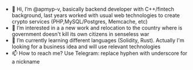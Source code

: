 - 👋 Hi, I’m @apmyp-v, basically backend developer with C++/fintech background, last years worked with usual web technologies to create crypto services (PHP,MySQL/Postgres, Memcache, etc)
- 👀 I’m interested in a a new work and relocation to the country where is government doesn't kill its own citizens in senseless war
- 🌱 I’m currently learning different languages (Solidity, Rust). Actually I'm looking for a business idea and will use relevant technologies
- 📫 How to reach me? Use Telegram: replace hyphen with underscore for a nickname
